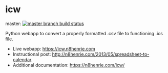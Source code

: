 # icw

master: [![master branch build status](https://github.com/n8henrie/icw/actions/workflows/python-package.yml/badge.svg?branch=master)](https://github.com/n8henrie/icw/actions/workflows/python-package.yml)
<!-- dev: [![dev branch build status](https://github.com/n8henrie/icw/actions/workflows/python-package.yml/badge.svg?branch=dev)](https://github.com/n8henrie/icw/actions/workflows/python-package.yml) -->

Python webapp to convert a properly formatted .csv file to functioning .ics file.

- Live webapp: <https://icw.n8henrie.com>
- Instructional post: <http://n8henrie.com/2013/05/spreadsheet-to-calendar>
- Additional documentation: <https://n8henrie.com/icw/>
